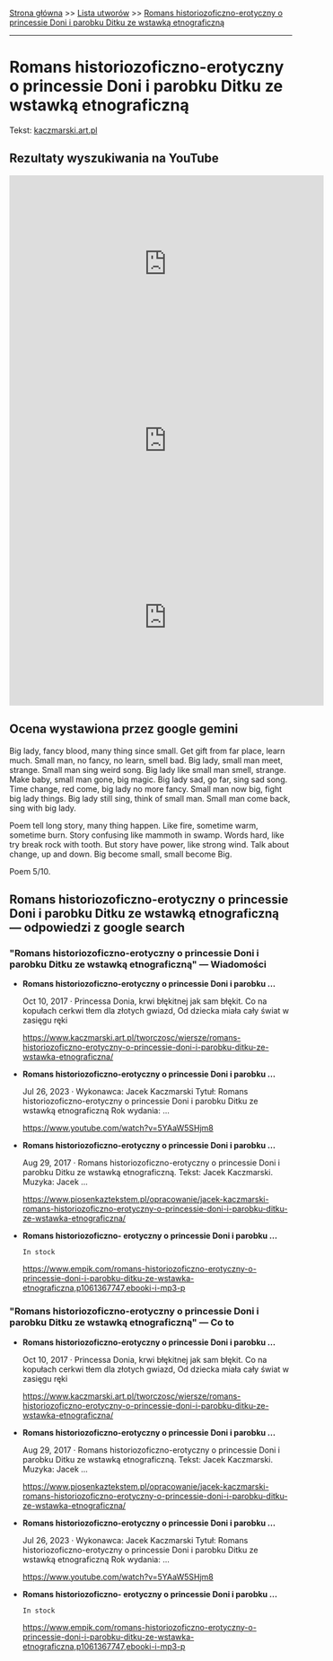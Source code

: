 [Strona główna](../index.md) >> [Lista utworów](../list.md) >> [Romans historiozoficzno-erotyczny o princessie Doni i parobku Ditku ze wstawką etnograficzną](516.md)

---

# Romans historiozoficzno-erotyczny o princessie Doni i parobku Ditku ze wstawką etnograficzną

Tekst: [kaczmarski.art.pl](https://www.kaczmarski.art.pl/tworczosc/wiersze/romans-historiozoficzno-erotyczny-o-princessie-doni-i-parobku-ditku-ze-wstawka-etnograficzna/)

## Rezultaty wyszukiwania na YouTube

<iframe width="560" height="315" src="https://www.youtube.com/embed/7cxciyZEBkE?si=IdontcarewhotheIRSsendsImnotpayingtaxes" title="YouTube video player" frameborder="0" allow="accelerometer; autoplay; clipboard-write; encrypted-media; gyroscope; picture-in-picture; web-share" referrerpolicy="strict-origin-when-cross-origin" allowfullscreen></iframe>

<iframe width="560" height="315" src="https://www.youtube.com/embed/m5McdR5u0Qk?si=IdontcarewhotheIRSsendsImnotpayingtaxes" title="YouTube video player" frameborder="0" allow="accelerometer; autoplay; clipboard-write; encrypted-media; gyroscope; picture-in-picture; web-share" referrerpolicy="strict-origin-when-cross-origin" allowfullscreen></iframe>

<iframe width="560" height="315" src="https://www.youtube.com/embed/5YAaW5SHjm8?si=IdontcarewhotheIRSsendsImnotpayingtaxes" title="YouTube video player" frameborder="0" allow="accelerometer; autoplay; clipboard-write; encrypted-media; gyroscope; picture-in-picture; web-share" referrerpolicy="strict-origin-when-cross-origin" allowfullscreen></iframe>

## Ocena wystawiona przez google gemini

Big lady, fancy blood, many thing since small. Get gift from far place, learn much. Small man, no fancy, no learn, smell bad. Big lady, small man meet, strange. Small man sing weird song. Big lady like small man smell, strange. Make baby, small man gone, big magic. Big lady sad, go far, sing sad song. Time change, red come, big lady no more fancy. Small man now big, fight big lady things. Big lady still sing, think of small man. Small man come back, sing with big lady.

Poem tell long story, many thing happen. Like fire, sometime warm, sometime burn. Story confusing like mammoth in swamp. Words hard, like try break rock with tooth. But story have power, like strong wind. Talk about change, up and down. Big become small, small become Big.

Poem 5/10.


## Romans historiozoficzno-erotyczny o princessie Doni i parobku Ditku ze wstawką etnograficzną — odpowiedzi z google search

### "Romans historiozoficzno-erotyczny o princessie Doni i parobku Ditku ze wstawką etnograficzną" — Wiadomości

- **Romans historiozoficzno-erotyczny o princessie Doni i parobku ...**

    Oct 10, 2017  ·  Princessa Donia, krwi błękitnej jak sam błękit. Co na kopułach cerkwi tłem dla złotych gwiazd, Od dziecka miała cały świat w zasięgu ręki 

   <https://www.kaczmarski.art.pl/tworczosc/wiersze/romans-historiozoficzno-erotyczny-o-princessie-doni-i-parobku-ditku-ze-wstawka-etnograficzna/>
- **Romans historiozoficzno-erotyczny o princessie Doni i parobku ...**

    Jul 26, 2023  ·  Wykonawca: Jacek Kaczmarski Tytuł: Romans historiozoficzno-erotyczny o princessie Doni i parobku Ditku ze wstawką etnograficzną Rok wydania: ... 

   <https://www.youtube.com/watch?v=5YAaW5SHjm8>
- **Romans historiozoficzno-erotyczny o princessie Doni i parobku ...**

    Aug 29, 2017  ·  Romans historiozoficzno-erotyczny o princessie Doni i parobku Ditku ze wstawką etnograficzną. Tekst: Jacek Kaczmarski. Muzyka: Jacek ... 

   <https://www.piosenkaztekstem.pl/opracowanie/jacek-kaczmarski-romans-historiozoficzno-erotyczny-o-princessie-doni-i-parobku-ditku-ze-wstawka-etnograficzna/>
- **Romans historiozoficzno- erotyczny o princessie Doni i parobku ...**

      In stock 

   <https://www.empik.com/romans-historiozoficzno-erotyczny-o-princessie-doni-i-parobku-ditku-ze-wstawka-etnograficzna,p1061367747,ebooki-i-mp3-p>

### "Romans historiozoficzno-erotyczny o princessie Doni i parobku Ditku ze wstawką etnograficzną" — Co to

- **Romans historiozoficzno-erotyczny o princessie Doni i parobku ...**

    Oct 10, 2017  ·  Princessa Donia, krwi błękitnej jak sam błękit. Co na kopułach cerkwi tłem dla złotych gwiazd, Od dziecka miała cały świat w zasięgu ręki 

   <https://www.kaczmarski.art.pl/tworczosc/wiersze/romans-historiozoficzno-erotyczny-o-princessie-doni-i-parobku-ditku-ze-wstawka-etnograficzna/>
- **Romans historiozoficzno-erotyczny o princessie Doni i parobku ...**

    Aug 29, 2017  ·  Romans historiozoficzno-erotyczny o princessie Doni i parobku Ditku ze wstawką etnograficzną. Tekst: Jacek Kaczmarski. Muzyka: Jacek ... 

   <https://www.piosenkaztekstem.pl/opracowanie/jacek-kaczmarski-romans-historiozoficzno-erotyczny-o-princessie-doni-i-parobku-ditku-ze-wstawka-etnograficzna/>
- **Romans historiozoficzno-erotyczny o princessie Doni i parobku ...**

    Jul 26, 2023  ·  Wykonawca: Jacek Kaczmarski Tytuł: Romans historiozoficzno-erotyczny o princessie Doni i parobku Ditku ze wstawką etnograficzną Rok wydania: ... 

   <https://www.youtube.com/watch?v=5YAaW5SHjm8>
- **Romans historiozoficzno- erotyczny o princessie Doni i parobku ...**

      In stock 

   <https://www.empik.com/romans-historiozoficzno-erotyczny-o-princessie-doni-i-parobku-ditku-ze-wstawka-etnograficzna,p1061367747,ebooki-i-mp3-p>

